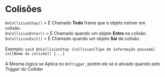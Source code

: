 # Colisões
`OnCollisionStay()` = É Chamado **Todo** frame que o objeto estiver em colisão.<br>
`OnCollisionEnter()` = É Chamado quando um objeto **Entra** na colisão. <br>
`OnCollisionExit()` = É Chamado quando um objeto **Sai** da colisão. <br><br>
Exemplo: `void OnCollisionStay (Collision[Tipo de informação passada]  col[Nome da colisão]) {...}`<br><br>
A Mesma lógica se Aplica no `OnTrigger`, porém ele só é ativado quando pelo _Trigger_ do Collider

